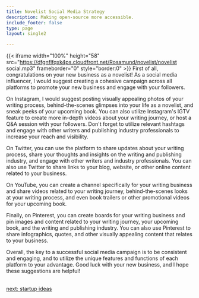 ```yaml
---
title: Novelist Social Media Strategy
description: Making open-source more accessible.
include_footer: false
type: page
layout: single2

---
```


{{< iframe width="100%" height="58" src="https://dfgnflfqxk4ps.cloudfront.net/Rosamund/novelist/novelist social.mp3" frameborder="0" style="border:0" >}}
First of all, congratulations on your new business as a novelist! As a social media influencer, I would suggest creating a cohesive campaign across all platforms to promote your new business and engage with your followers.

On Instagram, I would suggest posting visually appealing photos of your writing process, behind-the-scenes glimpses into your life as a novelist, and sneak peeks of your upcoming book. You can also utilize Instagram's IGTV feature to create more in-depth videos about your writing journey, or host a Q&A session with your followers. Don't forget to utilize relevant hashtags and engage with other writers and publishing industry professionals to increase your reach and visibility.

On Twitter, you can use the platform to share updates about your writing process, share your thoughts and insights on the writing and publishing industry, and engage with other writers and industry professionals. You can also use Twitter to share links to your blog, website, or other online content related to your business.

On YouTube, you can create a channel specifically for your writing business and share videos related to your writing journey, behind-the-scenes looks at your writing process, and even book trailers or other promotional videos for your upcoming book.

Finally, on Pinterest, you can create boards for your writing business and pin images and content related to your writing journey, your upcoming book, and the writing and publishing industry. You can also use Pinterest to share infographics, quotes, and other visually appealing content that relates to your business.

Overall, the key to a successful social media campaign is to be consistent and engaging, and to utilize the unique features and functions of each platform to your advantage. Good luck with your new business, and I hope these suggestions are helpful!

<br>
<a href="https://insights.workdojos.com/novelist/startup">next: startup ideas</a>
</p>
